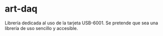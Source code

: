 # art-daq
Librería dedicada al uso de la tarjeta USB-6001. Se pretende que sea una librería de uso sencillo y accesible.
